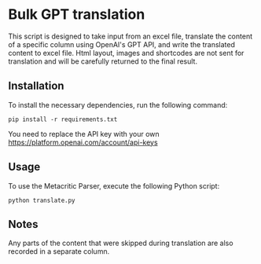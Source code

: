 # Bulk GPT translation
This script is designed to take input from an excel file, translate the content of a specific column using OpenAI's GPT API, and write the translated content to excel file. Html layout, images and shortcodes are not sent for translation and will be carefully returned to the final result.

## Installation
To install the necessary dependencies, run the following command:
```
pip install -r requirements.txt
```
You need to replace the API key with your own https://platform.openai.com/account/api-keys
## Usage
To use the Metacritic Parser, execute the following Python script:
```
python translate.py
```
## Notes

Any parts of the content that were skipped during translation are also recorded in a separate column.
